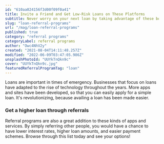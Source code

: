 ```yaml
---
id: "610aa024156f3d00f09f0a41"
title: Invite a Friend and Get Low-Risk Loans on These Platforms
subtitle: Never worry on your next loan by taking advantage of these bonuses.
slug: "loan-referral-programs"
url: "/mag/loan-referral-programs"
published: true
category: "referral programs"
categoryLabel: referral programs
author: "Owc4NhV2y"
created: "2021-08-04T14:11:48.257Z"
modified: "2022-06-09T03:47:05.986Z"
unsplashPhotoId: "UUYkTnQkn9c"
cover: "UUYkTnQkn9c.jpg"
featuredReferralProgramTag: "loan"
---
```

Loans are important in times of emergency. Businesses that focus on loans have adapted to the rise of technology throughout the years. More apps and sites have been developed, so that you can easily apply for a simple loan. It's revolutionizing, because availing a loan has been made easier.

### **Get a higher loan through referrals**

Referral programs are also a great addition to these kinds of apps and services. By simply referring other people, you would have a chance to have lower interest rates, higher loan amounts, and easier payment schemes. Browse through this list today and see your options!